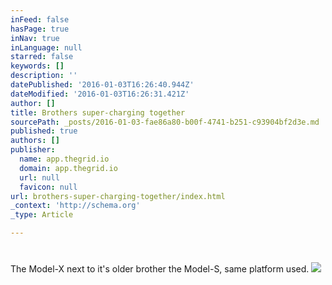 ```yaml
---
inFeed: false
hasPage: true
inNav: true
inLanguage: null
starred: false
keywords: []
description: ''
datePublished: '2016-01-03T16:26:40.944Z'
dateModified: '2016-01-03T16:26:31.421Z'
author: []
title: Brothers super-charging together
sourcePath: _posts/2016-01-03-fae86a80-b00f-4741-b251-c93904bf2d3e.md
published: true
authors: []
publisher:
  name: app.thegrid.io
  domain: app.thegrid.io
  url: null
  favicon: null
url: brothers-super-charging-together/index.html
_context: 'http://schema.org'
_type: Article

---
```

> # 

The Model-X next to it's older brother the Model-S, same platform used.
![](https://imgflo.herokuapp.com/graph/vahj1ThiexotieMo/95d8af7c6ffdef8d350f9f5c78f78c94/passthrough.jpg?height=600&input=https%3A%2F%2Fs3-us-west-2.amazonaws.com%2Fthe-grid-img%2Fp%2F3574efaae8812538833b1fd4c0110d4d80c57829.jpg)